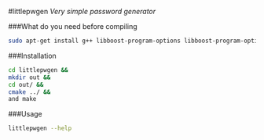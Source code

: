 #littlepwgen
*Very simple password generator*


###What do you need before compiling
```bash
sudo apt-get install g++ libboost-program-options libboost-program-options-dev
```

###Installation
```bash
cd littlepwgen &&
mkdir out && 
cd out/ &&
cmake ../ &&
and make
```

###Usage
```bash
littlepwgen --help
```
